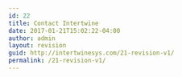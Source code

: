 ```yaml
---
id: 22
title: Contact Intertwine
date: 2017-01-21T15:02:22-04:00
author: admin
layout: revision
guid: http://intertwinesys.com/21-revision-v1/
permalink: /21-revision-v1/
---
```

<div role="form" class="wpcf7" id="wpcf7-f20-o2" lang="en-US" dir="ltr">
  <div class="screen-reader-response">
  </div>
</div>